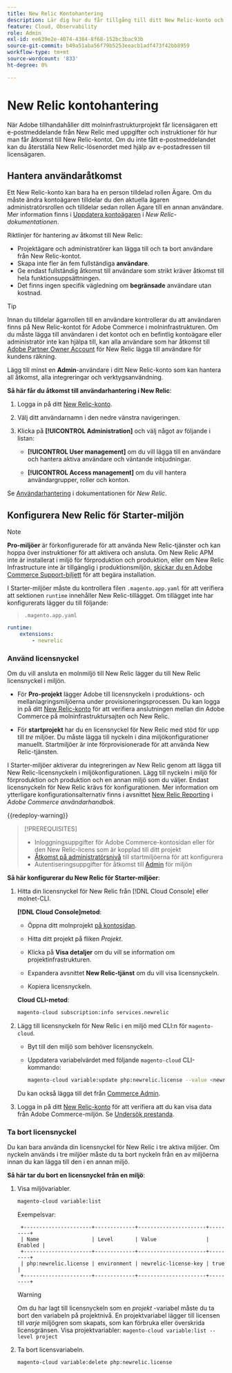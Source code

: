 ```yaml
---
title: New Relic Kontohantering
description: Lär dig hur du får tillgång till ditt New Relic-konto och hanterar åtkomst, integrering och verktygshantering för ditt Adobe Commerce i molninfrastrukturprojekt.
feature: Cloud, Observability
role: Admin
exl-id: ee639e2e-4074-4384-8f68-152bc3bac93b
source-git-commit: b49a51aba56f79b5253eeacb1adf473f42bb8959
workflow-type: tm+mt
source-wordcount: '833'
ht-degree: 0%

---
```


# New Relic kontohantering

När Adobe tillhandahåller ditt molninfrastrukturprojekt får licensägaren ett e-postmeddelande från New Relic med uppgifter och instruktioner för hur man får åtkomst till New Relic-kontot. Om du inte fått e-postmeddelandet kan du återställa New Relic-lösenordet med hjälp av e-postadressen till licensägaren.

## Hantera användaråtkomst

Ett New Relic-konto kan bara ha en person tilldelad rollen Ägare. Om du måste ändra kontoägaren tilldelar du den aktuella ägaren administratörsrollen och tilldelar sedan rollen Ägare till en annan användare. Mer information finns i [Uppdatera kontoägaren](https://docs.newrelic.com/docs/accounts/original-accounts-billing/original-users-roles/users-roles-original-user-model/) i _New Relic-dokumentationen_.

Riktlinjer för hantering av åtkomst till New Relic:

- Projektägare och administratörer kan lägga till och ta bort användare från New Relic-kontot.
- Skapa inte fler än fem fullständiga **användare**.
- Ge endast fullständig åtkomst till användare som strikt kräver åtkomst till hela funktionsuppsättningen.
- Det finns ingen specifik vägledning om **begränsade** användare utan kostnad.

>[!TIP]
>
>Innan du tilldelar ägarrollen till en användare kontrollerar du att användaren finns på New Relic-kontot för Adobe Commerce i molninfrastrukturen. Om du måste lägga till användaren i det kontot och en befintlig kontoägare eller administratör inte kan hjälpa till, kan alla användare som har åtkomst till [Adobe Partner Owner Account](https://account.newrelic.com/accounts/1311131/users) för New Relic lägga till användare för kundens räkning.

Lägg till minst en **Admin**-användare i ditt New Relic-konto som kan hantera all åtkomst, alla integreringar och verktygsanvändning.

**Så här får du åtkomst till användarhantering i New Relic**:

1. Logga in på ditt [New Relic-konto](https://login.newrelic.com/login).

1. Välj ditt användarnamn i den nedre vänstra navigeringen.

1. Klicka på **[!UICONTROL Administration]** och välj något av följande i listan:

   - **[!UICONTROL User management]** om du vill lägga till en användare och hantera aktiva användare och väntande inbjudningar.

   - **[!UICONTROL Access management]** om du vill hantera användargrupper, roller och konton.

Se [Användarhantering](https://docs.newrelic.com/docs/accounts/accounts-billing/new-relic-one-user-management/user-management-ui-and-tasks/) i dokumentationen för _New Relic_.

## Konfigurera New Relic för Starter-miljön

>[!NOTE]
>
>**Pro-miljöer** är förkonfigurerade för att använda New Relic-tjänster och kan hoppa över instruktioner för att aktivera och ansluta. Om New Relic APM inte är installerat i miljö för förproduktion och produktion, eller om New Relic Infrastructure inte är tillgänglig i produktionsmiljön, [skickar du en Adobe Commerce Support-biljett](https://experienceleague.adobe.com/docs/commerce-knowledge-base/kb/help-center-guide/magento-help-center-user-guide.html#submit-ticket) för att begära installation.

I Starter-miljöer måste du kontrollera filen `.magento.app.yaml` för att verifiera att sektionen `runtime` innehåller New Relic-tillägget. Om tillägget inte har konfigurerats lägger du till följande:

> `.magento.app.yaml`

```yaml
runtime:
    extensions:
        - newrelic
```

### Använd licensnyckel

Om du vill ansluta en molnmiljö till New Relic lägger du till New Relic licensnyckel i miljön.

- För **Pro-projekt** lägger Adobe till licensnyckeln i produktions- och mellanlagringsmiljöerna under provisioneringsprocessen. Du kan logga in på ditt [New Relic-konto](https://login.newrelic.com/login) för att verifiera anslutningen mellan din Adobe Commerce på molninfrastruktursajten och New Relic.

- För **startprojekt** har du en licensnyckel för New Relic med stöd för upp till _tre_ miljöer. Du måste lägga till nyckeln i dina miljökonfigurationer manuellt. Startmiljöer är inte förprovisionerade för att använda New Relic-tjänsten.

I Starter-miljöer aktiverar du integreringen av New Relic genom att lägga till New Relic-licensnyckeln i miljökonfigurationen. Lägg till nyckeln i miljö för förproduktion och produktion och en annan miljö som du väljer. Endast licensnyckeln för New Relic krävs för konfigurationen. Mer information om ytterligare konfigurationsalternativ finns i avsnittet [New Relic Reporting](https://experienceleague.adobe.com/docs/commerce-admin/config/general/new-relic-reporting.html) i _Adobe Commerce användarhandbok_.

{{redeploy-warning}}

>[!PREREQUISITES]
>
>- Inloggningsuppgifter för Adobe Commerce-kontosidan eller för den New Relic-licens som är kopplad till ditt projekt
>- [Åtkomst på administratörsnivå](../project/user-access.md) till startmiljöerna för att konfigurera
>- Autentiseringsuppgifter för åtkomst till [Admin](https://experienceleague.adobe.com/docs/commerce-admin/systems/user-accounts/permissions.html) för miljön

**Så här konfigurerar du New Relic för Starter-miljöer**:

1. Hitta din licensnyckel för New Relic från [!DNL Cloud Console] eller molnet-CLI.

   **[!DNL Cloud Console]metod**:

   - Öppna ditt molnprojekt [på kontosidan](https://accounts.magento.cloud/user).

   - Hitta ditt projekt på fliken _Projekt_.

   - Klicka på **Visa detaljer** om du vill se information om projektinfrastrukturen.

   - Expandera avsnittet **New Relic-tjänst** om du vill visa licensnyckeln.

   - Kopiera licensnyckeln.

   **Cloud CLI-metod**:

   ```bash
   magento-cloud subscription:info services.newrelic
   ```

1. Lägg till licensnyckeln för New Relic i en miljö med CLI:n för `magento-cloud`.

   - Byt till den miljö som behöver licensnyckeln.
   - Uppdatera variabelvärdet med följande `magento-cloud` CLI-kommando:

     ```bash
     magento-cloud variable:update php:newrelic.license --value <newrelic-license-key>
     ```

   Du kan också lägga till det från [Commerce Admin](https://experienceleague.adobe.com/docs/commerce-admin/start/reporting/new-relic-reporting.html#step-3%3A-configure-your-store).

1. Logga in på ditt [New Relic-konto](https://login.newrelic.com/login) för att verifiera att du kan visa data från Adobe Commerce-miljön. Se [Undersök prestanda](investigate-performance.md).

### Ta bort licensnyckel

Du kan bara använda din licensnyckel för New Relic i tre aktiva miljöer. Om nyckeln används i tre miljöer måste du ta bort nyckeln från en av miljöerna innan du kan lägga till den i en annan miljö.

**Så här tar du bort en licensnyckel från en miljö**:

1. Visa miljövariabler.

   ```bash
   magento-cloud variable:list
   ```

   Exempelsvar:

   ```
    +----------------------+-------------+----------------------+---------+
    | Name                 | Level       | Value                | Enabled |
    +----------------------+-------------+----------------------+---------+
    | php:newrelic.license | environment | newrelic-license-key | true    |
    +----------------------+-------------+----------------------+---------+
   ```

   >[!WARNING]
   >
   >Om du har lagt till licensnyckeln som en _projekt_ -variabel måste du ta bort den variabeln på projektnivå. En projektvariabel lägger till licensen till _varje_ miljögren som skapats, som kan förbruka eller överskrida licensgränsen. Visa projektvariabler: `magento-cloud variable:list --level project`

1. Ta bort licensvariabeln.

   ```bash
   magento-cloud variable:delete php:newrelic.license
   ```
